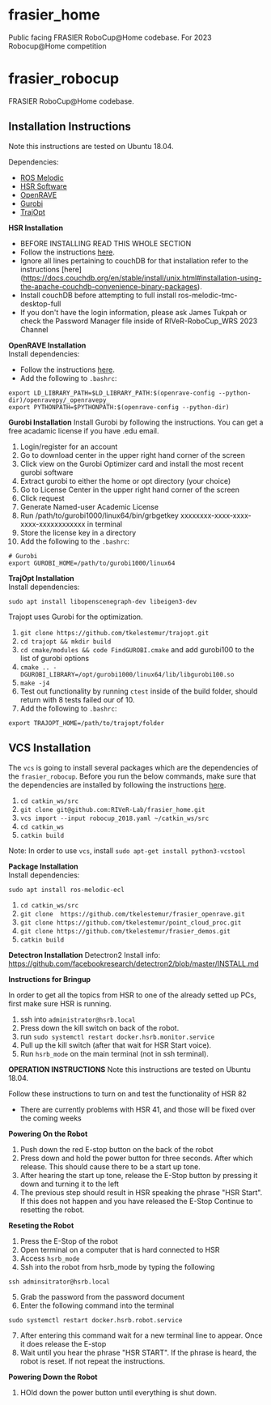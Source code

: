 # frasier_home
Public facing FRASIER RoboCup@Home codebase. For 2023 Robocup@Home competition

# frasier_robocup
FRASIER RoboCup@Home codebase.

## Installation Instructions
Note this instructions are tested on Ubuntu 18.04.

Dependencies:
* [ROS Melodic](http://wiki.ros.org/melodic/Installation)
* [HSR Software](https://docs.hsr.io/manual_en/index.html)
* [OpenRAVE](http://openrave.org)
* [Gurobi](http://www.gurobi.com/)
* [TrajOpt](http://rll.berkeley.edu/trajopt/doc/sphinx_build/html/)


**HSR Installation** 
* BEFORE INSTALLING READ THIS WHOLE SECTION
* Follow the instructions [here](https://docs.hsr.io/archives/hsrb_user_manual/2004/en/howto/pc_install.html).
* Ignore all lines pertaining to couchDB for that installation refer to the instructions [here] (https://docs.couchdb.org/en/stable/install/unix.html#installation-using-the-apache-couchdb-convenience-binary-packages).
* Install couchDB before attempting to full install ros-melodic-tmc-desktop-full
* If you don't have the login information, please ask James Tukpah or check the Password Manager file inside of RIVeR-RoboCup_WRS   2023 Channel

**OpenRAVE Installation**   
Install dependencies:
* Follow the instructions [here](https://github.com/RIVeR-Lab/openrave).
* Add the following to `.bashrc`:
```
export LD_LIBRARY_PATH=$LD_LIBRARY_PATH:$(openrave-config --python-dir)/openravepy/_openravepy_
export PYTHONPATH=$PYTHONPATH:$(openrave-config --python-dir)
```

**Gurobi Installation**
Install Gurobi by following the instructions. You can get a free acadamic license if you have .edu email.
1. Login/register for an account
2. Go to download center in the upper right hand corner of the screen
3. Click view on the Gurobi Optimizer card and install the most recent gurobi software
4. Extract gurobi to either the home or opt directory (your choice)
5. Go to License Center in the upper right hand corner of the screen
6. Click request
7. Generate Named-user Academic License
8. Run /path/to/gurobi1000/linux64/bin/grbgetkey xxxxxxxx-xxxx-xxxx-xxxx-xxxxxxxxxxxx in terminal
9. Store the license key in a directory
10. Add the following to the `.bashrc`:
```
# Gurobi
export GUROBI_HOME=/path/to/gurobi1000/linux64
```


**TrajOpt Installation**   
Install dependencies:
```
sudo apt install libopenscenegraph-dev libeigen3-dev
```
Trajopt uses Gurobi for the optimization. 
1. `git clone https://github.com/tkelestemur/trajopt.git`
2. `cd trajopt && mkdir build`  
3. `cd cmake/modules && code FindGUROBI.cmake` and add gurobi100 to the list of gurobi options
4. `cmake .. -DGUROBI_LIBRARY=/opt/gurobi1000/linux64/lib/libgurobi100.so`
5. `make -j4`
6. Test out functionality by running `ctest` inside of the build folder, should return with 8 tests failed our of 10.
7. Add the following to `.bashrc`:
```
export TRAJOPT_HOME=/path/to/trajopt/folder
```

## VCS Installation

The `vcs` is going to install several packages which are the dependencies of the `frasier_robocup`. Before you run the below commands, make sure that the dependencies are installed by following the instructions [here](https://github.com/tkelestemur/frasier_openrave.git).

1. `cd catkin_ws/src`
2. `git clone git@github.com:RIVeR-Lab/frasier_home.git`
4. `vcs import --input robocup_2018.yaml ~/catkin_ws/src`
5. `cd catkin_ws`
6. `catkin build`

Note: In order to use `vcs`, install `sudo apt-get install python3-vcstool`

**Package Installation**   
Install dependencies:
```
sudo apt install ros-melodic-ecl
```
1. `cd catkin_ws/src`
2. `git clone  https://github.com/tkelestemur/frasier_openrave.git`
3. `git clone https://github.com/tkelestemur/point_cloud_proc.git`
4. `git clone https://github.com/tkelestemur/frasier_demos.git`
5. `catkin build`

**Detectron Installation**
Detectron2 Install info: https://github.com/facebookresearch/detectron2/blob/master/INSTALL.md

**Instructions for Bringup**   

In order to get all the topics from HSR to one of the already setted up PCs, first make sure HSR is running.
1. ssh into `administrator@hsrb.local`
2. Press down the kill switch on back of the robot.
3. run `sudo systemctl restart docker.hsrb.monitor.service`
4. Pull up the kill switch (after that wait for HSR Start voice).
5. Run `hsrb_mode` on the main terminal (not in ssh terminal).




**OPERATION INSTRUCTIONS**
Note this instructions are tested on Ubuntu 18.04.

Follow these instructions to turn on and test the functionality of HSR 82
* There are currently problems with HSR 41, and those will be fixed over the coming weeks

**Powering On the Robot**
1. Push down the red E-stop button on the back of the robot
2. Press down and hold the power button for three seconds. After which release. This should cause there to be a start up tone.
3. After hearing the start up tone, release the E-Stop button by pressing it down and turning it to the left
4. The previous step should result in HSR speaking the phrase "HSR Start". If this does not happen and you have released the E-Stop Continue to resetting the robot.

**Reseting the Robot**
1. Press the E-Stop of the robot
2. Open terminal on a computer that is hard connected to HSR
3. Access `hsrb_mode`
4. Ssh into the robot from hsrb_mode by typing the following
```
ssh adminsitrator@hsrb.local
```
5. Grab the password from the password document 
6. Enter the following command into the terminal
```
sudo systemctl restart docker.hsrb.robot.service
```
7. After entering this command wait for a new terminal line to appear. Once it does release the E-stop
8. Wait until you hear the phrase "HSR START". If the phrase is heard, the robot is reset. If not repeat the instructions.


**Powering Down the Robot**
1. HOld down the power button until everything is shut down.
